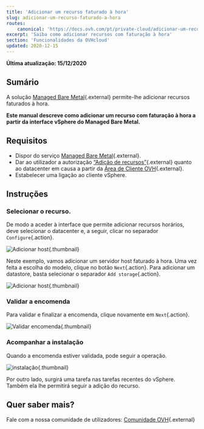 ```yaml
---
title: 'Adicionar um recurso faturado à hora'
slug: adicionar-um-recurso-faturado-a-hora
routes:
    canonical: 'https://docs.ovh.com/pt/private-cloud/adicionar-um-recurso-faturado-a-hora/'
excerpt: 'Saiba como adicionar recursos com faturação à hora'
section: 'Funcionalidades da OVHcloud'
updated: 2020-12-15
---
```


**Última atualização: 15/12/2020**

## Sumário

A solução [Managed Bare Metal](https://www.ovhcloud.com/pt/managed-bare-metal/){.external} permite-lhe adicionar recursos faturados à hora.

**Este manual descreve como adicionar um recurso com faturação à hora a partir da interface vSphere do Managed Bare Metal.**

## Requisitos

* Dispor do serviço [Managed Bare Metal](https://www.ovhcloud.com/pt/managed-bare-metal/){.external}.
* Dar ao utilizador a autorização [“Adição de recursos”](../alterar-os-direitos-de-um-utilizador/){.external} quanto ao datacenter em causa a partir da [Área de Cliente OVH](https://www.ovh.com/auth/?action=gotomanager&from=https://www.ovh.pt/&ovhSubsidiary=pt){.external}.
* Estabelecer uma ligação ao cliente vSphere.

## Instruções

### Selecionar o recurso.

De modo a aceder à interface que permite adicionar recursos horários, deve selecionar o datacenter e, a seguir, clicar no separador `Configure`{.action}.

![Adicionar host](images/addhost_ess_01.png){.thumbnail}

Neste exemplo, vamos adicionar um servidor host faturado à hora. Uma vez feita a escolha do modelo, clique no botão `Next`{.action}. Para adicionar um datastore, basta selecionar o separador `Add storage`{.action}.

![Adicionar host](images/addhost_ess_02.png){.thumbnail}

### Validar a encomenda

Para validar e finalizar a encomenda, clique novamente em `Next`{.action}.

![Validar encomenda](images/addhost_ess_03.png){.thumbnail}

### Acompanhar a instalação

Quando a encomenda estiver validada, pode seguir a operação.

![instalação](images/addhost_ess_04.png){.thumbnail}

Por outro lado, surgirá uma tarefa nas tarefas recentes do vSphere. Também ela lhe permitirá seguir a adição do recurso.


## Quer saber mais?

Fale com a nossa comunidade de utilizadores: [Comunidade OVH](https://community.ovh.com/en/){.external}
